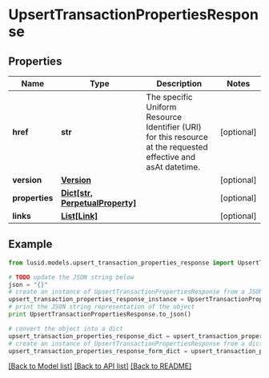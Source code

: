 # UpsertTransactionPropertiesResponse


## Properties
Name | Type | Description | Notes
------------ | ------------- | ------------- | -------------
**href** | **str** | The specific Uniform Resource Identifier (URI) for this resource at the requested effective and asAt datetime. | [optional] 
**version** | [**Version**](Version.md) |  | [optional] 
**properties** | [**Dict[str, PerpetualProperty]**](PerpetualProperty.md) |  | [optional] 
**links** | [**List[Link]**](Link.md) |  | [optional] 

## Example

```python
from lusid.models.upsert_transaction_properties_response import UpsertTransactionPropertiesResponse

# TODO update the JSON string below
json = "{}"
# create an instance of UpsertTransactionPropertiesResponse from a JSON string
upsert_transaction_properties_response_instance = UpsertTransactionPropertiesResponse.from_json(json)
# print the JSON string representation of the object
print UpsertTransactionPropertiesResponse.to_json()

# convert the object into a dict
upsert_transaction_properties_response_dict = upsert_transaction_properties_response_instance.to_dict()
# create an instance of UpsertTransactionPropertiesResponse from a dict
upsert_transaction_properties_response_form_dict = upsert_transaction_properties_response.from_dict(upsert_transaction_properties_response_dict)
```
[[Back to Model list]](../README.md#documentation-for-models) [[Back to API list]](../README.md#documentation-for-api-endpoints) [[Back to README]](../README.md)


